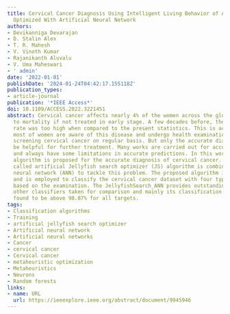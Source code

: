 ```yaml
---
title: Cervical Cancer Diagnosis Using Intelligent Living Behavior of Artificial Jellyfish
  Optimized With Artificial Neural Network
authors:
- Devikanniga Devarajan
- D. Stalin Alex
- T. R. Mahesh
- V. Vinoth Kumar
- Rajanikanth Aluvalu
- V. Uma Maheswari
- ' admin'
date: '2022-01-01'
publishDate: '2024-01-24T04:42:17.155118Z'
publication_types:
- article-journal
publication: '*IEEE Access*'
doi: 10.1109/ACCESS.2022.3221451
abstract: Cervical cancer affects nearly 4% of the women across the globe and leads
  to mortality if not treated in early stage. A few decades before, the mortality
  rate was too high when compared to the present statistics. This is achieved as nowadays
  most of women are aware of this disease and undergo health examination mainly for
  screening cervical cancer on regular basis. But only the accurate diagnosis can
  be helpful for further treatment. Many works are carried out for accurate diagnosis
  and always have some limitations in accurate predictions. In this work, an efficient
  algorithm is proposed for the accurate diagnosis of cervical cancer. A meta-heuristic
  called artificial Jellyfish search optimizer (JS) algorithm is combined with artificial
  neural network (ANN) to tackle this problem. The proposed algorithm is called JellyfishSearch_ANN
  and is employed to classify the cervical cancer dataset with four type of targets
  based on the examination. The JellyfishSearch_ANN provides outstanding results among
  other classifiers taken for comparison and mainly its classification accuracy is
  found to be above 98.87% for all targets.
tags:
- Classification algorithms
- Training
- artificial jellyfish search optimizer
- Artificial neural network
- Artificial neural networks
- Cancer
- cervical cancer
- Cervical cancer
- metaheuristic optimization
- Metaheuristics
- Neurons
- Random forests
links:
- name: URL
  url: https://ieeexplore.ieee.org/abstract/document/9945946
---
```

